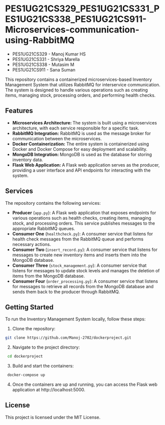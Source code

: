 # PES1UG21CS329_PES1UG21CS331_PES1UG21CS338_PES1UG21CS911-Microservices-communication-using-RabbitMQ

- PES1UG21CS329 - Manoj Kumar HS
- PES1UG21CS331 - Shriya Marella
- PES1UG21CS338 - Mutasim M
- PES1UG21CS911 - Sana Suman

This repository contains a containerized microservices-based Inventory Management System that utilizes RabbitMQ for interservice communication. The system is designed to handle various operations such as creating items, managing stock, processing orders, and performing health checks.


## Features
- <b>Microservices Architecture: </b>The system is built using a microservices architecture, with each service responsible for a specific task.
- <b>RabbitMQ Integration:</b> RabbitMQ is used as the message broker for communication between the microservices.
- <b>Docker Containerization:</b> The entire system is containerized using Docker and Docker Compose for easy deployment and scalability.
- <b>MongoDB Integration: </b>MongoDB is used as the database for storing inventory data.
- <b>Flask Web Application: </b>A Flask web application serves as the producer, providing a user interface and API endpoints for interacting with the system.

## Services
The repository contains the following services:

- <b>Producer</b> (```app.py```): A Flask web application that exposes endpoints for various operations such as health checks, creating items, managing stock, and processing orders. This service publishes messages to the appropriate RabbitMQ queues.
- <b>Consumer One</b> (```healthcheck.py```): A consumer service that listens for health check messages from the RabbitMQ queue and performs necessary actions.
- <b>Consumer Two </b>(```insert_record.py```): A consumer service that listens for messages to create new inventory items and inserts them into the MongoDB database.
- <b>Consumer Three</b> (```stock_management.py```): A consumer service that listens for messages to update stock levels and manages the deletion of items from the MongoDB database.
- <b>Consumer Four</b> (```order_processing.py```): A consumer service that listens for messages to retrieve all records from the MongoDB database and sends them back to the producer through RabbitMQ.

## Getting Started
To run the Inventory Management System locally, follow these steps:

1. Clone the repository: 
```bash
git clone https://github.com/Manoj-2702/dockerproject.git
```
2. Navigate to the project directory:
```bash
 cd dockerproject
```
3. Build and start the containers:
```bash
 docker-compose up
```
4. Once the containers are up and running, you can access the Flask web application at http://localhost:5000.

## License
This project is licensed under the MIT License.